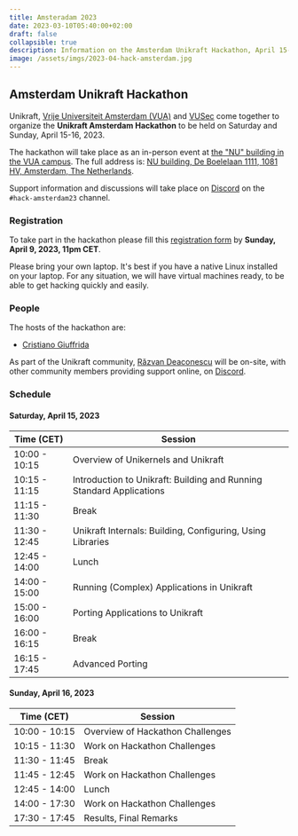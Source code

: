 ```yaml
---
title: Amsteradam 2023
date: 2023-03-10T05:40:00+02:00
draft: false
collapsible: true
description: Information on the Amsterdam Unikraft Hackathon, April 15-16, 2023
image: /assets/imgs/2023-04-hack-amsterdam.jpg
---
```


## Amsterdam Unikraft Hackathon

Unikraft, [Vrije Universiteit Amsterdam (VUA)](https://vu.nl/en) and [VUSec](https://www.vusec.net/) come together to organize the **Unikraft Amsterdam Hackathon** to be held on Saturday and Sunday, April 15-16, 2023.

The hackathon will take place as an in-person event at [the "NU" building in the VUA campus](https://www.vusec.net/directions/).
The full address is: [NU building, De Boelelaan 1111, 1081 HV, Amsterdam, The Netherlands](https://goo.gl/maps/vbpiJRzbEvcL92bBA).

Support information and discussions will take place on [Discord](http://bit.ly/UnikraftDiscord) on the `#hack-amsterdam23` channel.

### Registration

To take part in the hackathon please fill this [registration form](https://forms.gle/hCm2Qbg7mfa6pkrLA) by **Sunday, April 9, 2023, 11pm CET**.

Please bring your own laptop.
It's best if you have a native Linux installed on your laptop.
For any situation, we will have virtual machines ready, to be able to get hacking quickly and easily.

### People

The hosts of the hackathon are:

* [Cristiano Giuffrida](https://www.vusec.net/people/cristiano-giuffrida/)

As part of the Unikraft community, [Răzvan Deaconescu](https://github.com/razvand/) will be on-site, with other community members providing support online, on [Discord](http://bit.ly/UnikraftDiscord).

### Schedule

#### Saturday, April 15, 2023

| Time (CET)    | Session                                                              |
| ------------- | -------------------------------------------------------------------- |
| 10:00 - 10:15 | Overview of Unikernels and Unikraft                                  |
| 10:15 - 11:15 | Introduction to Unikraft: Building and Running Standard Applications |
| 11:15 - 11:30 | Break                                                                |
| 11:30 - 12:45 | Unikraft Internals: Building, Configuring, Using Libraries           |
| 12:45 - 14:00 | Lunch                                                                |
| 14:00 - 15:00 | Running (Complex) Applications in Unikraft                           |
| 15:00 - 16:00 | Porting Applications to Unikraft                                     |
| 16:00 - 16:15 | Break                                                                |
| 16:15 - 17:45 | Advanced Porting                                                     |

#### Sunday, April 16, 2023

| Time (CET)    | Session                                             |
| ------------- | --------------------------------------------------- |
| 10:00 - 10:15 | Overview of Hackathon Challenges                    |
| 10:15 - 11:30 | Work on Hackathon Challenges                        |
| 11:30 - 11:45 | Break                                               |
| 11:45 - 12:45 | Work on Hackathon Challenges                        |
| 12:45 - 14:00 | Lunch                                               |
| 14:00 - 17:30 | Work on Hackathon Challenges                        |
| 17:30 - 17:45 | Results, Final Remarks                              |
